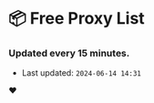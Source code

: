 # :package: Free Proxy List
### Updated every 15 minutes.

- Last updated: `2024-06-14 14:31`

:heart:
